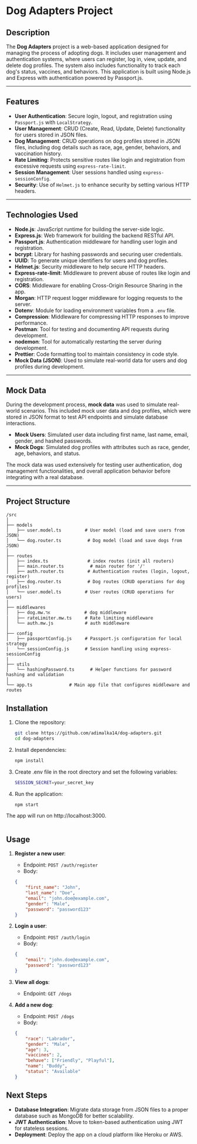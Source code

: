 # Dog Adapters Project

## Description

The **Dog Adapters** project is a web-based application designed for managing the process of adopting dogs. It includes user management and authentication systems, where users can register, log in, view, update, and delete dog profiles. The system also includes functionality to track each dog's status, vaccines, and behaviors. This application is built using Node.js and Express with authentication powered by Passport.js.

---

## Features

- **User Authentication**: Secure login, logout, and registration using `Passport.js` with `LocalStrategy`.
- **User Management**: CRUD (Create, Read, Update, Delete) functionality for users stored in JSON files.
- **Dog Management**: CRUD operations on dog profiles stored in JSON files, including dog details such as race, age, gender, behaviors, and vaccination history.
- **Rate Limiting**: Protects sensitive routes like login and registration from excessive requests using `express-rate-limit`.
- **Session Management**: User sessions handled using `express-sessionConfig`.
- **Security**: Use of `Helmet.js` to enhance security by setting various HTTP headers.

---

## Technologies Used

- **Node.js**: JavaScript runtime for building the server-side logic.
- **Express.js**: Web framework for building the backend RESTful API.
- **Passport.js**: Authentication middleware for handling user login and registration.
- **bcrypt**: Library for hashing passwords and securing user credentials.
- **UUID**: To generate unique identifiers for users and dog profiles.
- **Helmet.js**: Security middleware to help secure HTTP headers.
- **Express-rate-limit**: Middleware to prevent abuse of routes like login and registration.
- **CORS**: Middleware for enabling Cross-Origin Resource Sharing in the app.
- **Morgan**: HTTP request logger middleware for logging requests to the server.
- **Dotenv**: Module for loading environment variables from a `.env` file.
- **Compression**: Middleware for compressing HTTP responses to improve performance.
- **Postman**: Tool for testing and documenting API requests during development.
- **nodemon**: Tool for automatically restarting the server during development.
- **Prettier**: Code formatting tool to maintain consistency in code style.
-  **Mock Data (JSON)**: Used to simulate real-world data for users and dog profiles during development.
---

## Mock Data

During the development process, **mock data** was used to simulate real-world scenarios. This included mock user data and dog profiles, which were stored in JSON format to test API endpoints and simulate database interactions.

- **Mock Users**: Simulated user data including first name, last name, email, gender, and hashed passwords.
- **Mock Dogs**: Simulated dog profiles with attributes such as race, gender, age, behaviors, and status.

The mock data was used extensively for testing user authentication, dog management functionalities, and overall application behavior before integrating with a real database.

---

## Project Structure

```plaintext
/src
│
├── models
│   ├── user.model.ts         # User model (load and save users from JSON)
│   └── dog.router.ts          # Dog model (load and save dogs from JSON)
│
├── routes
│   ├── index.ts               # index routes (init all routers)
│   ├── main.router.ts          # main router for '/'
│   ├── auth.router.ts         # Authentication routes (login, logout, register)
│   ├── dog.router.ts          # Dog routes (CRUD operations for dog profiles)
│   └── user.model.ts         # User routes (CRUD operations for users)
│
├── middlewares
│   ├── dog.mw.אד             # dog middleware
│   ├── rateLimiter.mw.ts     # Rate limiting middleware
│   └── auth.mw.js            # auth middleware 
│
├── config
│   ├── passportConfig.js     # Passport.js configuration for local strategy
│   └── sessionConfig.js      # Session handling using express-sessionConfig
|
├── utils
│   └── hashingPassword.ts      # Helper functions for password hashing and validation
│
└── app.ts              # Main app file that configures middleware and routes
```



## Installation

1. Clone the repository:

   ```bash
   git clone https://github.com/adimalka14/dog-adapters.git
   cd dog-adapters

2. Install dependencies:

   ```bash
   npm install
   
3. Create .env file in the root directory and set the following variables:
    
    ```bash
    SESSION_SECRET=your_secret_key
4. Run the application:

    ```bash
    npm start

The app will run on http://localhost:3000.
```
```


## Usage

1. **Register a new user**:
    - Endpoint: `POST /auth/register`
    - Body:
    ```json
    {
        "first_name": "John",
        "last_name": "Doe",
        "email": "john.doe@example.com",
        "gender": "Male",
        "password": "password123"
    }
    ```

2. **Login a user**:
    - Endpoint: `POST /auth/login`
    - Body:
    ```json
    {
        "email": "john.doe@example.com",
        "password": "password123"
    }
    ```

3. **View all dogs**:
    - Endpoint: `GET /dogs`

4. **Add a new dog**:
    - Endpoint: `POST /dogs`
    - Body:
    ```json
    {
        "race": "Labrador",
        "gender": "Male",
        "age": 3,
        "vaccines": 2,
        "behave": ["Friendly", "Playful"],
        "name": "Buddy",
        "status": "Available"
    }
    ```

## Next Steps

- **Database Integration**: Migrate data storage from JSON files to a proper database such as MongoDB for better scalability.
- **JWT Authentication**: Move to token-based authentication using JWT for stateless sessions.
- **Deployment**: Deploy the app on a cloud platform like Heroku or AWS.
